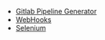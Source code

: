 - [Gitlab Pipeline Generator](https://github.com/jamalshahverdiev/gitlab-pipeline-generator/tree/main/gitlab-pipeline-generator)
- [WebHooks](https://github.com/jamalshahverdiev/gitlab/tree/main/webhooks)
- [Selenium](https://github.com/jamalshahverdiev/gitlab/tree/main/selenium-tests)
